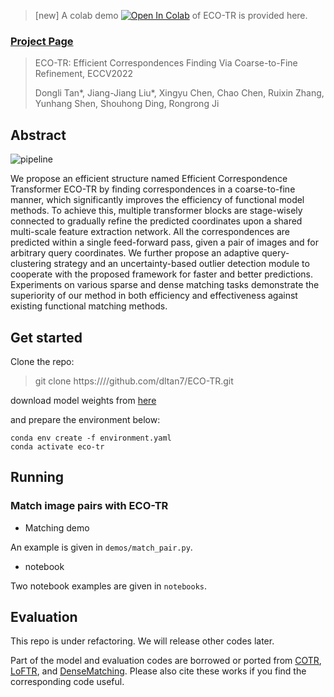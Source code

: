 > [new] A colab demo [![Open In Colab](https://colab.research.google.com/assets/colab-badge.svg)](https://colab.research.google.com/drive/) of ECO-TR is provided here.

### [Project Page](https://dltan7.github.io/ecotr/)

> ECO-TR: Efficient Correspondences Finding Via Coarse-to-Fine Refinement, ECCV2022
>
> Dongli Tan\*,  Jiang-Jiang Liu\*,  Xingyu Chen, Chao Chen, Ruixin Zhang, Yunhang Shen, Shouhong Ding, Rongrong Ji 

## Abstract

![pipeline](D:\code\ECO-TR\project_page\ecotr_page\ecotr\static\pics\pipeline.png)

We propose an efficient structure named Efficient Correspondence Transformer ECO-TR by finding correspondences in a coarse-to-fine manner, which significantly improves the efficiency of functional model methods. To achieve this, multiple transformer blocks are stage-wisely connected to gradually refine the predicted coordinates upon a shared multi-scale feature extraction network. All the correspondences are predicted within a single feed-forward pass, given a pair of images and for arbitrary query coordinates. We further propose an adaptive query-clustering strategy and an uncertainty-based outlier detection module to cooperate with the proposed framework for faster and better predictions. Experiments on various sparse and dense matching tasks demonstrate the superiority of our method in both efficiency and effectiveness against existing functional matching methods.

## Get started

Clone the repo:

> git clone https:////github.com/dltan7/ECO-TR.git

download model weights from [here](https://drive.google.com/file/d/1-1r7DQRHWvJDQfMkDs6m2a97YqzLCJvI/view?usp=sharing)

and prepare the environment below:

```shell
conda env create -f environment.yaml
conda activate eco-tr
```

## Running

### Match image pairs with ECO-TR

- Matching demo

An example is given in `demos/match_pair.py`.

- notebook

Two notebook examples are given in `notebooks`.



## Evaluation

This repo is under refactoring. We will release other codes later.

Part of the model and evaluation codes are borrowed or ported from [COTR](https://github.com/ubc-vision/COTR), [LoFTR](https://github.com/zju3dv/LoFTR), and [DenseMatching](https://github.com/PruneTruong/DenseMatching). Please also cite these works if you find the corresponding code useful.











